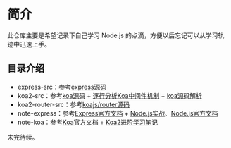 # 简介

此仓库主要是希望记录下自己学习 Node.js 的点滴，方便以后忘记可以从学习轨迹中迅速上手。


## 目录介绍
- express-src：参考[express源码](https://github.com/expressjs/express)
- koa2-src：参考[koa源码](https://github.com/koajs/koa) + [逐行分析Koa中间件机制](https://juejin.im/post/5c7decbbe51d454a7c5e8474) + [koa源码解析](https://developers.weixin.qq.com/community/develop/article/doc/0000e4c9290bc069f3380e7645b813)
- koa2-router-src：参考[koajs/router源码](https://github.com/koajs/router)
- note-express：参考[Express官方文档](http://expressjs.com/) + [Node.js实战](https://github.com/ShadowWalker627/NodejsInAction/tree/master/code)、[Node.js官方文档](https://nodejs.org/en/docs/)
- note-koa：参考[Koa官方文档](https://koajs.com/) + [Koa2进阶学习笔记](https://github.com/chenshenhai/koa2-note)

未完待续。
